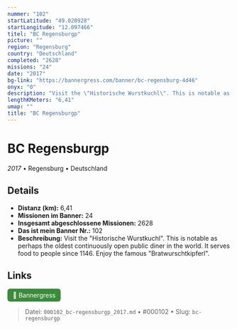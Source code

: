 ```yaml
---
nummer: "102"
startLatitude: "49.020928"
startLongitude: "12.097466"
titel: "BC Regensburgp"
picture: ""
region: "Regensburg"
country: "Deutschland"
completed: "2628"
missions: "24"
date: "2017"
bg-link: "https://bannergress.com/banner/bc-regensburg-4d46"
onyx: "0"
description: "Visit the \"Historische Wurstkuchl\". This is notable as perhaps the oldest continuously open public diner in the world. It serves food to people since 1146. Enjoy the famous \"Bratwurschtkipferl\"."
lengthKMeters: "6,41"
umap: ""
title: "BC Regensburgp"
---
```

# BC Regensburgp

*2017* • Regensburg • Deutschland



## Details
- **Distanz (km):** 6,41
- **Missionen im Banner:** 24
- **Insgesamt abgeschlossene Missionen:** 2628
- **Das ist mein Banner Nr.:** 102
- **Beschreibung:** Visit the "Historische Wurstkuchl". This is notable as perhaps the oldest continuously open public diner in the world. It serves food to people since 1146. Enjoy the famous "Bratwurschtkipferl".


## Links
<div style="margin-top: 0.5em;">
<a href="https://bannergress.com/banner/bc-regensburg-4d46" target="_blank" style="display:inline-block;margin-right:8px;padding:6px 12px;background-color:#3c8b3c;color:white;text-decoration:none;border-radius:6px;">🔗 Bannergress</a>

</div>


> Datei: `000102_bc-regensburgp_2017.md` • #000102 • Slug: `bc-regensburgp`
